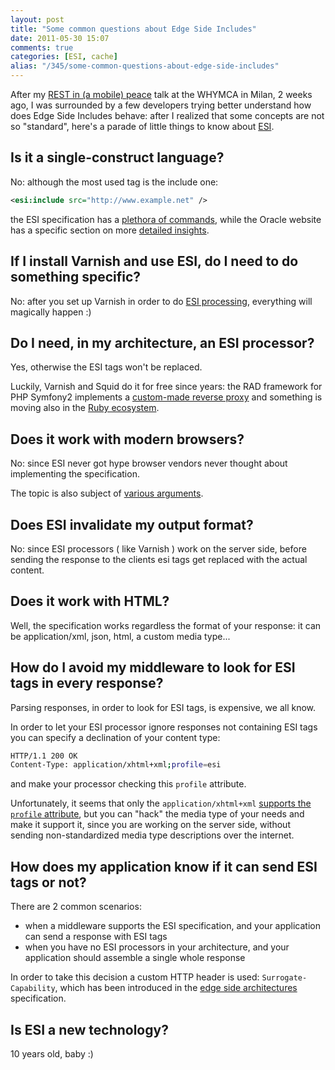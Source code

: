 ```yaml
---
layout: post
title: "Some common questions about Edge Side Includes"
date: 2011-05-30 15:07
comments: true
categories: [ESI, cache]
alias: "/345/some-common-questions-about-edge-side-includes"
---
```


After my [REST in (a mobile) peace](http://www.slideshare.net/odino/rest-in-a-mobile-peace-whymca-05212011) talk at the WHYMCA in Milan, 2 weeks ago, I was surrounded by a few developers trying better understand how does Edge Side Includes behave: after I realized that some concepts are not so "standard", here's a parade of little things to know about [ESI](http://en.wikipedia.org/wiki/Edge_Side_Includes).
<!-- more -->

## Is it a single-construct language?

No: although the most used tag is the include one:

``` xml Typical ESI tag
<esi:include src="http://www.example.net" />
```

the ESI specification has a [plethora of commands](http://www.w3.org/TR/esi-lang), while the Oracle website has a specific section on more [detailed insights](http://download.oracle.com/docs/cd/B15897_01/caching.1012/b14046/esi.htm).

## If I install Varnish and use ESI, do I need to do something specific?

No: after you set up Varnish in order to do [ESI processing](http://www.varnish-cache.org/trac/wiki/ESIfeatures), everything will magically happen :)

## Do I need, in my architecture, an ESI processor?

Yes, otherwise the ESI tags won't be replaced.

Luckily, Varnish and Squid do it for free since years: the RAD framework for PHP Symfony2 implements a [custom-made reverse proxy](http://www.odino.org/343/symfony2-http-cache-the-good-parts-of-both-of-em) and something is moving also in the [Ruby ecosystem](https://github.com/ramsingla/rack-rsi).

## Does it work with modern browsers?

No: since ESI never got hype browser vendors never thought about implementing the specification.

The topic is also subject of [various arguments](/339/esi-upside-down-will-the-client-be-happier).

## Does ESI invalidate my output format?

No: since ESI processors ( like Varnish ) work on the server side, before sending the response to the clients esi tags get replaced with the actual content.

## Does it work with HTML?

Well, the specification works regardless the format of your response: it can be application/xml, json, html, a custom media type...

## How do I avoid my middleware to look for ESI tags in every response?

Parsing responses, in order to look for ESI tags, is expensive, we all know.

In order to let your ESI processor ignore responses not containing ESI tags you can specify a declination of your content type:

``` bash HTTP response with profile parameter in the media type
HTTP/1.1 200 OK
Content-Type: application/xhtml+xml;profile=esi 
```

and make your processor checking this `profile` attribute.

Unfortunately, it seems that only the `application/xhtml+xml` [supports the `profile` attribute](http://www.ietf.org/rfc/rfc3236.txt), but you can "hack" the media type of your needs and make it support it, since you are working on the server side, without sending non-standardized media type descriptions over the internet.

## How does my application know if it can send ESI tags or not?

There are 2 common scenarios:

* when a middleware supports the ESI specification, and your application can send a response with ESI tags
* when you have no ESI processors in your architecture, and your application should assemble a single whole response

In order to take this decision a custom HTTP header is used: `Surrogate-Capability`, which has been introduced in the [edge side architectures](http://www.w3.org/TR/edge-arch) specification.

## Is ESI a new technology?

10 years old, baby :)
